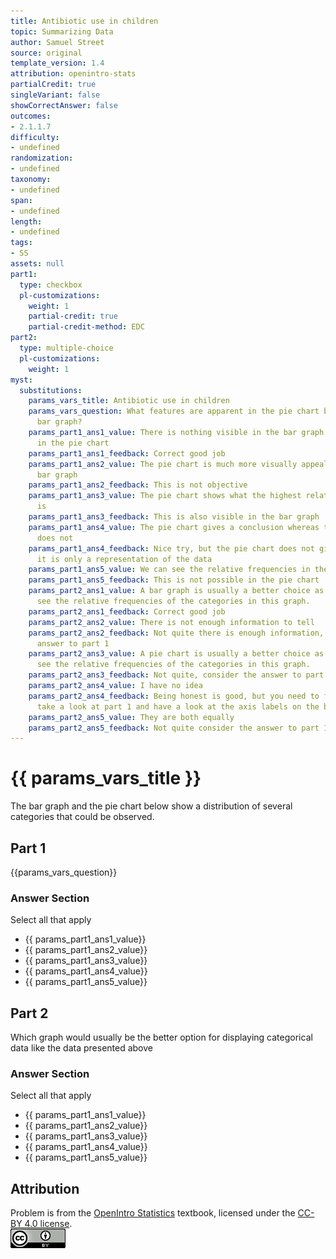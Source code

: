 ```yaml
---
title: Antibiotic use in children
topic: Summarizing Data
author: Samuel Street
source: original
template_version: 1.4
attribution: openintro-stats
partialCredit: true
singleVariant: false
showCorrectAnswer: false
outcomes:
- 2.1.1.7
difficulty:
- undefined
randomization:
- undefined
taxonomy:
- undefined
span:
- undefined
length:
- undefined
tags:
- SS
assets: null
part1:
  type: checkbox
  pl-customizations:
    weight: 1
    partial-credit: true
    partial-credit-method: EDC
part2:
  type: multiple-choice
  pl-customizations:
    weight: 1
myst:
  substitutions:
    params_vars_title: Antibiotic use in children
    params_vars_question: What features are apparent in the pie chart but not in the
      bar graph?
    params_part1_ans1_value: There is nothing visible in the bar graph that is not
      in the pie chart
    params_part1_ans1_feedback: Correct good job
    params_part1_ans2_value: The pie chart is much more visually appealing than the
      bar graph
    params_part1_ans2_feedback: This is not objective
    params_part1_ans3_value: The pie chart shows what the highest relative frequency
      is
    params_part1_ans3_feedback: This is also visible in the bar graph
    params_part1_ans4_value: The pie chart gives a conclusion whereas the bar graph
      does not
    params_part1_ans4_feedback: Nice try, but the pie chart does not give a conclusion,
      it is only a representation of the data
    params_part1_ans5_value: We can see the relative frequencies in the pie chart
    params_part1_ans5_feedback: This is not possible in the pie chart
    params_part2_ans1_value: A bar graph is usually a better choice as we can also
      see the relative frequencies of the categories in this graph.
    params_part2_ans1_feedback: Correct good job
    params_part2_ans2_value: There is not enough information to tell
    params_part2_ans2_feedback: Not quite there is enough information, consider your
      answer to part 1
    params_part2_ans3_value: A pie chart is usually a better choice as we can also
      see the relative frequencies of the categories in this graph.
    params_part2_ans3_feedback: Not quite, consider the answer to part 1
    params_part2_ans4_value: I have no idea
    params_part2_ans4_feedback: Being honest is good, but you need to find the answer,
      take a look at part 1 and have a look at the axis labels on the bar chart
    params_part2_ans5_value: They are both equally
    params_part2_ans5_feedback: Not quite consider the answer to part 1
---
```

# {{ params_vars_title }}
The bar graph and the pie chart below show a distribution of several categories that could be observed.

<pl-figure file-name="figure 1.png" type="dynamic" width="500px"></pl-figure>

## Part 1

{{params_vars_question}}

### Answer Section

Select all that apply

- {{ params_part1_ans1_value}}
- {{ params_part1_ans2_value}}
- {{ params_part1_ans3_value}}
- {{ params_part1_ans4_value}}
- {{ params_part1_ans5_value}}

## Part 2

Which graph would usually be the better option for displaying categorical data like the data presented above

### Answer Section

Select all that apply

- {{ params_part1_ans1_value}}
- {{ params_part1_ans2_value}}
- {{ params_part1_ans3_value}}
- {{ params_part1_ans4_value}}
- {{ params_part1_ans5_value}}

## Attribution

Problem is from the [OpenIntro Statistics](https://openintro.org/book/os/) textbook, licensed under the [CC-BY 4.0 license](https://creativecommons.org/licenses/by/4.0/).<br>![Image representing the Creative Commons 4.0 BY license.](https://raw.githubusercontent.com/firasm/bits/master/by.png)